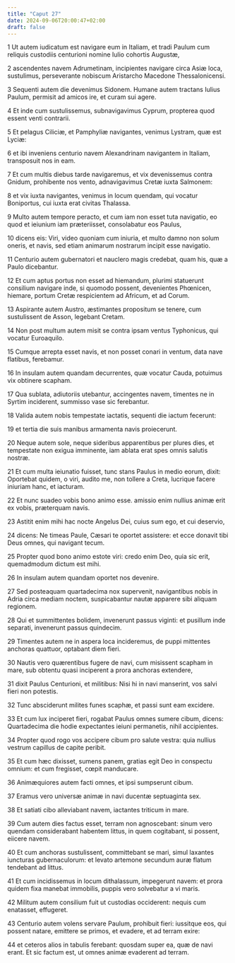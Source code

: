 ```yaml
---
title: "Caput 27"
date: 2024-09-06T20:00:47+02:00
draft: false
---
```



1 Ut autem iudicatum est navigare eum in Italiam, et tradi Paulum cum reliquis custodiis centurioni nomine Iulio cohortis Augustæ,

2 ascendentes navem Adrumetinam, incipientes navigare circa Asiæ loca, sustulimus, perseverante nobiscum Aristarcho Macedone Thessalonicensi.

3 Sequenti autem die devenimus Sidonem. Humane autem tractans Iulius Paulum, permisit ad amicos ire, et curam sui agere.

4 Et inde cum sustulissemus, subnavigavimus Cyprum, propterea quod essent venti contrarii.

5 Et pelagus Ciliciæ, et Pamphyliæ navigantes, venimus Lystram, quæ est Lyciæ:

6 et ibi inveniens centurio navem Alexandrinam navigantem in Italiam, transposuit nos in eam.

7 Et cum multis diebus tarde navigaremus, et vix devenissemus contra Gnidum, prohibente nos vento, adnavigavimus Cretæ iuxta Salmonem:

8 et vix iuxta navigantes, venimus in locum quendam, qui vocatur Boniportus, cui iuxta erat civitas Thalassa.

9 Multo autem tempore peracto, et cum iam non esset tuta navigatio, eo quod et ieiunium iam præteriisset, consolabatur eos Paulus,

10 dicens eis: Viri, video quoniam cum iniuria, et multo damno non solum oneris, et navis, sed etiam animarum nostrarum incipit esse navigatio.

11 Centurio autem gubernatori et nauclero magis credebat, quam his, quæ a Paulo dicebantur.

12 Et cum aptus portus non esset ad hiemandum, plurimi statuerunt consilium navigare inde, si quomodo possent, devenientes Phœnicen, hiemare, portum Cretæ respicientem ad Africum, et ad Corum.

13 Aspirante autem Austro, æstimantes propositum se tenere, cum sustulissent de Asson, legebant Cretam.

14 Non post multum autem misit se contra ipsam ventus Typhonicus, qui vocatur Euroaquilo.

15 Cumque arrepta esset navis, et non posset conari in ventum, data nave flatibus, ferebamur.

16 In insulam autem quandam decurrentes, quæ vocatur Cauda, potuimus vix obtinere scapham.

17 Qua sublata, adiutoriis utebantur, accingentes navem, timentes ne in Syrtim inciderent, summisso vase sic ferebantur.

18 Valida autem nobis tempestate iactatis, sequenti die iactum fecerunt:

19 et tertia die suis manibus armamenta navis proiecerunt.

20 Neque autem sole, neque sideribus apparentibus per plures dies, et tempestate non exigua imminente, iam ablata erat spes omnis salutis nostræ.

21 Et cum multa ieiunatio fuisset, tunc stans Paulus in medio eorum, dixit: Oportebat quidem, o viri, audito me, non tollere a Creta, lucrique facere iniuriam hanc, et iacturam.

22 Et nunc suadeo vobis bono animo esse. amissio enim nullius animæ erit ex vobis, præterquam navis.

23 Astitit enim mihi hac nocte Angelus Dei, cuius sum ego, et cui deservio,

24 dicens: Ne timeas Paule, Cæsari te oportet assistere: et ecce donavit tibi Deus omnes, qui navigant tecum.

25 Propter quod bono animo estote viri: credo enim Deo, quia sic erit, quemadmodum dictum est mihi.

26 In insulam autem quandam oportet nos devenire.

27 Sed posteaquam quartadecima nox supervenit, navigantibus nobis in Adria circa mediam noctem, suspicabantur nautæ apparere sibi aliquam regionem.

28 Qui et summittentes bolidem, invenerunt passus viginti: et pusillum inde separati, invenerunt passus quindecim.

29 Timentes autem ne in aspera loca incideremus, de puppi mittentes anchoras quattuor, optabant diem fieri.

30 Nautis vero quærentibus fugere de navi, cum misissent scapham in mare, sub obtentu quasi inciperent a prora anchoras extendere,

31 dixit Paulus Centurioni, et militibus: Nisi hi in navi manserint, vos salvi fieri non potestis.

32 Tunc absciderunt milites funes scaphæ, et passi sunt eam excidere.

33 Et cum lux inciperet fieri, rogabat Paulus omnes sumere cibum, dicens: Quartadecima die hodie expectantes ieiuni permanetis, nihil accipientes.

34 Propter quod rogo vos accipere cibum pro salute vestra: quia nullius vestrum capillus de capite peribit.

35 Et cum hæc dixisset, sumens panem, gratias egit Deo in conspectu omnium: et cum fregisset, cœpit manducare.

36 Animæquiores autem facti omnes, et ipsi sumpserunt cibum.

37 Eramus vero universæ animæ in navi ducentæ septuaginta sex.

38 Et satiati cibo alleviabant navem, iactantes triticum in mare.

39 Cum autem dies factus esset, terram non agnoscebant: sinum vero quendam considerabant habentem littus, in quem cogitabant, si possent, eiicere navem.

40 Et cum anchoras sustulissent, committebant se mari, simul laxantes iuncturas gubernaculorum: et levato artemone secundum auræ flatum tendebant ad littus.

41 Et cum incidissemus in locum dithalassum, impegerunt navem: et prora quidem fixa manebat immobilis, puppis vero solvebatur a vi maris.

42 Militum autem consilium fuit ut custodias occiderent: nequis cum enatasset, effugeret.

43 Centurio autem volens servare Paulum, prohibuit fieri: iussitque eos, qui possent natare, emittere se primos, et evadere, et ad terram exire:

44 et ceteros alios in tabulis ferebant: quosdam super ea, quæ de navi erant. Et sic factum est, ut omnes animæ evaderent ad terram.

